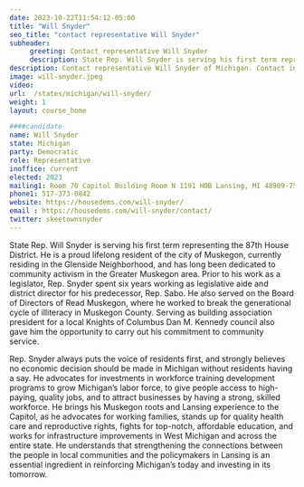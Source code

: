 ```yaml
---
date: 2023-10-22T11:54:12-05:00
title: "Will Snyder"
seo_title: "contact representative Will Snyder"
subheader:
     greeting: Contact representative Will Snyder
     description: State Rep. Will Snyder is serving his first term representing the 87th House District. He is a proud lifelong resident of the city of Muskegon, currently residing in the Glenside Neighborhood, and has long been dedicated to community activism in the Greater Muskegon area.
description: Contact representative Will Snyder of Michigan. Contact information for Will Snyder includes email address, phone number, and mailing address.
image: will-snyder.jpeg
video:
url:  /states/michigan/will-snyder/
weight: 1
layout: course_home

####candidate
name: Will Snyder
state: Michigan
party: Democratic
role: Representative
inoffice: current
elected: 2023
mailing1: Room 70 Capitol Building Room N 1191 HOB Lansing, MI 48909-7514
phone1:	517-373-0842
website: https://housedems.com/will-snyder/
email : https://housedems.com/will-snyder/contact/
twitter: skeetownsnyder
---
```


State Rep. Will Snyder is serving his first term representing the 87th House District. He is a proud lifelong resident of the city of Muskegon, currently residing in the Glenside Neighborhood, and has long been dedicated to community activism in the Greater Muskegon area. Prior to his work as a legislator, Rep. Snyder spent six years working as legislative aide and district director for his predecessor, Rep. Sabo. He also served on the Board of Directors of Read Muskegon, where he worked to break the generational cycle of illiteracy in Muskegon County. Serving as building association president for a local Knights of Columbus Dan M. Kennedy council also gave him the opportunity to carry out his commitment to community service.

Rep. Snyder always puts the voice of residents first, and strongly believes no economic decision should be made in Michigan without residents having a say. He advocates for investments in workforce training development programs to grow Michigan’s labor force, to give people access to high-paying, quality jobs, and to attract businesses by having a strong, skilled workforce. He brings his Muskegon roots and Lansing experience to the Capitol, as he advocates for working families, stands up for quality health care and reproductive rights, fights for top-notch, affordable education, and works for infrastructure improvements in West Michigan and across the entire state. He understands that strengthening the connections between the people in local communities and the policymakers in Lansing is an essential ingredient in reinforcing Michigan’s today and investing in its tomorrow.
